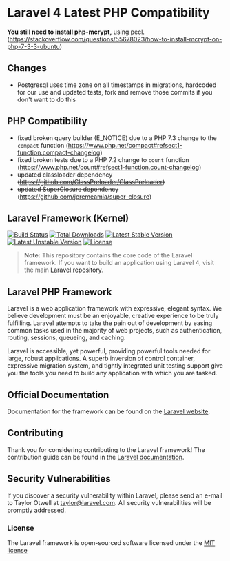 # Laravel 4 Latest PHP Compatibility

**You still need to install php-mcrypt,** using pecl. (https://stackoverflow.com/questions/55678023/how-to-install-mcrypt-on-php-7-3-3-ubuntu)

## Changes

- Postgresql uses time zone on all timestamps in migrations, hardcoded for our use and updated tests, fork and remove those commits if you don't want to do this

## PHP Compatibility

- fixed broken query builder (E_NOTICE) due to a PHP 7.3 change to the `compact` function (https://www.php.net/compact#refsect1-function.compact-changelog)
- fixed broken tests due to a PHP 7.2 change to `count` function (https://www.php.net/count#refsect1-function.count-changelog)
- ~~updated classloader dependency (https://github.com/ClassPreloader/ClassPreloader)~~
- ~~updated SuperClosure dependency (https://github.com/jeremeamia/super_closure)~~





## Laravel Framework (Kernel)

[![Build Status](https://travis-ci.org/laravel/framework.svg)](https://travis-ci.org/laravel/framework)
[![Total Downloads](https://poser.pugx.org/laravel/framework/d/total.svg)](https://packagist.org/packages/laravel/framework)
[![Latest Stable Version](https://poser.pugx.org/laravel/framework/v/stable.svg)](https://packagist.org/packages/laravel/framework)
[![Latest Unstable Version](https://poser.pugx.org/laravel/framework/v/unstable.svg)](https://packagist.org/packages/laravel/framework)
[![License](https://poser.pugx.org/laravel/framework/license.svg)](https://packagist.org/packages/laravel/framework)

> **Note:** This repository contains the core code of the Laravel framework. If you want to build an application using Laravel 4, visit the main [Laravel repository](https://github.com/laravel/laravel).

## Laravel PHP Framework

Laravel is a web application framework with expressive, elegant syntax. We believe development must be an enjoyable, creative experience to be truly fulfilling. Laravel attempts to take the pain out of development by easing common tasks used in the majority of web projects, such as authentication, routing, sessions, queueing, and caching.

Laravel is accessible, yet powerful, providing powerful tools needed for large, robust applications. A superb inversion of control container, expressive migration system, and tightly integrated unit testing support give you the tools you need to build any application with which you are tasked.

## Official Documentation

Documentation for the framework can be found on the [Laravel website](http://laravel.com/docs).

## Contributing

Thank you for considering contributing to the Laravel framework! The contribution guide can be found in the [Laravel documentation](http://laravel.com/docs/contributions).

## Security Vulnerabilities

If you discover a security vulnerability within Laravel, please send an e-mail to Taylor Otwell at taylor@laravel.com. All security vulnerabilities will be promptly addressed.

### License

The Laravel framework is open-sourced software licensed under the [MIT license](http://opensource.org/licenses/MIT)
